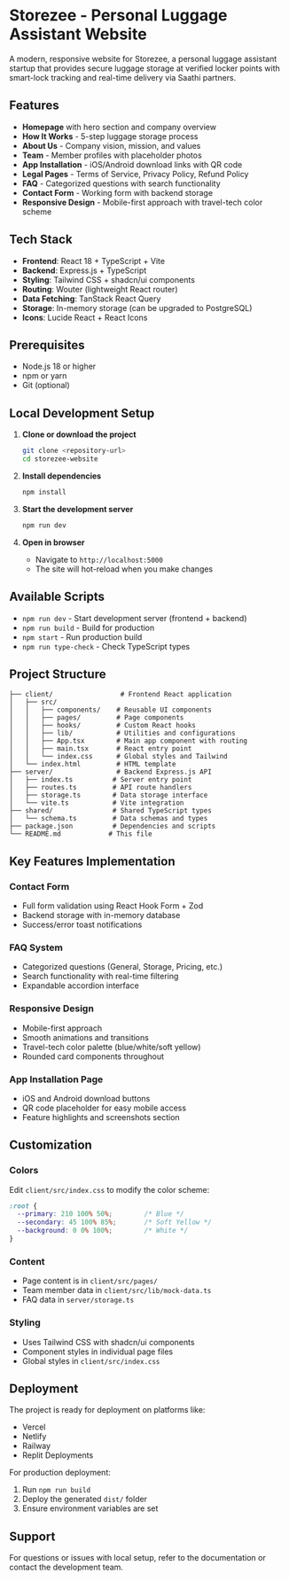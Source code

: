 # Storezee - Personal Luggage Assistant Website

A modern, responsive website for Storezee, a personal luggage assistant startup that provides secure luggage storage at verified locker points with smart-lock tracking and real-time delivery via Saathi partners.

## Features

- **Homepage** with hero section and company overview
- **How It Works** - 5-step luggage storage process
- **About Us** - Company vision, mission, and values
- **Team** - Member profiles with placeholder photos
- **App Installation** - iOS/Android download links with QR code
- **Legal Pages** - Terms of Service, Privacy Policy, Refund Policy
- **FAQ** - Categorized questions with search functionality
- **Contact Form** - Working form with backend storage
- **Responsive Design** - Mobile-first approach with travel-tech color scheme

## Tech Stack

- **Frontend**: React 18 + TypeScript + Vite
- **Backend**: Express.js + TypeScript
- **Styling**: Tailwind CSS + shadcn/ui components
- **Routing**: Wouter (lightweight React router)
- **Data Fetching**: TanStack React Query
- **Storage**: In-memory storage (can be upgraded to PostgreSQL)
- **Icons**: Lucide React + React Icons

## Prerequisites

- Node.js 18 or higher
- npm or yarn
- Git (optional)

## Local Development Setup

1. **Clone or download the project**
   ```bash
   git clone <repository-url>
   cd storezee-website
   ```

2. **Install dependencies**
   ```bash
   npm install
   ```

3. **Start the development server**
   ```bash
   npm run dev
   ```

4. **Open in browser**
   - Navigate to `http://localhost:5000`
   - The site will hot-reload when you make changes

## Available Scripts

- `npm run dev` - Start development server (frontend + backend)
- `npm run build` - Build for production
- `npm start` - Run production build
- `npm run type-check` - Check TypeScript types

## Project Structure

```
├── client/                 # Frontend React application
│   ├── src/
│   │   ├── components/    # Reusable UI components
│   │   ├── pages/         # Page components
│   │   ├── hooks/         # Custom React hooks
│   │   ├── lib/           # Utilities and configurations
│   │   ├── App.tsx        # Main app component with routing
│   │   ├── main.tsx       # React entry point
│   │   └── index.css      # Global styles and Tailwind
│   └── index.html         # HTML template
├── server/                # Backend Express.js API
│   ├── index.ts          # Server entry point
│   ├── routes.ts         # API route handlers
│   ├── storage.ts        # Data storage interface
│   └── vite.ts           # Vite integration
├── shared/               # Shared TypeScript types
│   └── schema.ts         # Data schemas and types
├── package.json          # Dependencies and scripts
└── README.md            # This file
```

## Key Features Implementation

### Contact Form
- Full form validation using React Hook Form + Zod
- Backend storage with in-memory database
- Success/error toast notifications

### FAQ System
- Categorized questions (General, Storage, Pricing, etc.)
- Search functionality with real-time filtering
- Expandable accordion interface

### Responsive Design
- Mobile-first approach
- Smooth animations and transitions
- Travel-tech color palette (blue/white/soft yellow)
- Rounded card components throughout

### App Installation Page
- iOS and Android download buttons
- QR code placeholder for easy mobile access
- Feature highlights and screenshots section

## Customization

### Colors
Edit `client/src/index.css` to modify the color scheme:
```css
:root {
  --primary: 210 100% 50%;        /* Blue */
  --secondary: 45 100% 85%;       /* Soft Yellow */
  --background: 0 0% 100%;        /* White */
}
```

### Content
- Page content is in `client/src/pages/`
- Team member data in `client/src/lib/mock-data.ts`
- FAQ data in `server/storage.ts`

### Styling
- Uses Tailwind CSS with shadcn/ui components
- Component styles in individual page files
- Global styles in `client/src/index.css`

## Deployment

The project is ready for deployment on platforms like:
- Vercel
- Netlify
- Railway
- Replit Deployments

For production deployment:
1. Run `npm run build`
2. Deploy the generated `dist/` folder
3. Ensure environment variables are set

## Support

For questions or issues with local setup, refer to the documentation or contact the development team.

